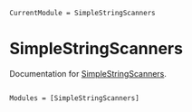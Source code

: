 ```@meta
CurrentModule = SimpleStringScanners
```

# SimpleStringScanners

Documentation for [SimpleStringScanners](https://github.com/hsugawa8651/SimpleStringScanners.jl).

```@index
```

```@autodocs
Modules = [SimpleStringScanners]
```
